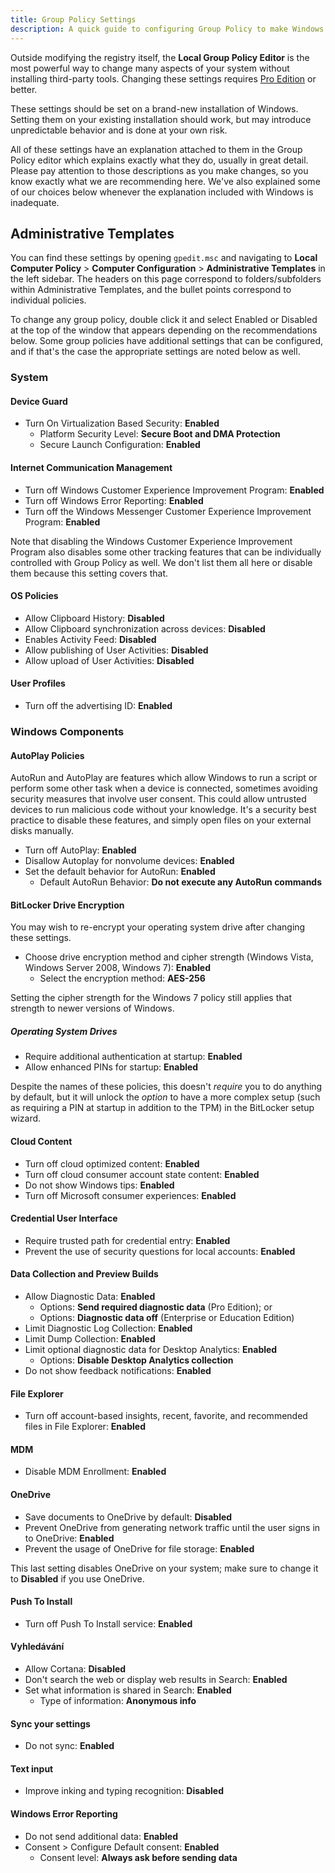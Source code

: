 ```yaml
---
title: Group Policy Settings
description: A quick guide to configuring Group Policy to make Windows a bit more privacy respecting.
---
```


Outside modifying the registry itself, the **Local Group Policy Editor** is the most powerful way to change many aspects of your system without installing third-party tools. Changing these settings requires [Pro Edition](index.md#windows-editions) or better.

These settings should be set on a brand-new installation of Windows. Setting them on your existing installation should work, but may introduce unpredictable behavior and is done at your own risk.

All of these settings have an explanation attached to them in the Group Policy editor which explains exactly what they do, usually in great detail. Please pay attention to those descriptions as you make changes, so you know exactly what we are recommending here. We've also explained some of our choices below whenever the explanation included with Windows is inadequate.

## Administrative Templates

You can find these settings by opening `gpedit.msc` and navigating to **Local Computer Policy** > **Computer Configuration** > **Administrative Templates** in the left sidebar. The headers on this page correspond to folders/subfolders within Administrative Templates, and the bullet points correspond to individual policies.

To change any group policy, double click it and select Enabled or Disabled at the top of the window that appears depending on the recommendations below. Some group policies have additional settings that can be configured, and if that's the case the appropriate settings are noted below as well.

### System

#### Device Guard

 - Turn On Virtualization Based Security: **Enabled**
     - Platform Security Level: **Secure Boot and DMA Protection**
     - Secure Launch Configuration: **Enabled**

#### Internet Communication Management

 - Turn off Windows Customer Experience Improvement Program: **Enabled**
 - Turn off Windows Error Reporting: **Enabled**
 - Turn off the Windows Messenger Customer Experience Improvement Program: **Enabled**

Note that disabling the Windows Customer Experience Improvement Program also disables some other tracking features that can be individually controlled with Group Policy as well. We don't list them all here or disable them because this setting covers that.

#### OS Policies

 - Allow Clipboard History: **Disabled**
 - Allow Clipboard synchronization across devices: **Disabled**
 - Enables Activity Feed: **Disabled**
 - Allow publishing of User Activities: **Disabled**
 - Allow upload of User Activities: **Disabled**

#### User Profiles

 - Turn off the advertising ID: **Enabled**

### Windows Components

#### AutoPlay Policies

AutoRun and AutoPlay are features which allow Windows to run a script or perform some other task when a device is connected, sometimes avoiding security measures that involve user consent. This could allow untrusted devices to run malicious code without your knowledge. It's a security best practice to disable these features, and simply open files on your external disks manually.

 - Turn off AutoPlay: **Enabled**
 - Disallow Autoplay for nonvolume devices: **Enabled**
 - Set the default behavior for AutoRun: **Enabled**
     - Default AutoRun Behavior: **Do not execute any AutoRun commands**

#### BitLocker Drive Encryption

You may wish to re-encrypt your operating system drive after changing these settings.

 - Choose drive encryption method and cipher strength (Windows Vista, Windows Server 2008, Windows 7): **Enabled**
     - Select the encryption method: **AES-256**

Setting the cipher strength for the Windows 7 policy still applies that strength to newer versions of Windows.

##### Operating System Drives

 - Require additional authentication at startup: **Enabled**
 - Allow enhanced PINs for startup: **Enabled**

Despite the names of these policies, this doesn't _require_ you to do anything by default, but it will unlock the _option_ to have a more complex setup (such as requiring a PIN at startup in addition to the TPM) in the BitLocker setup wizard.

#### Cloud Content

 - Turn off cloud optimized content: **Enabled**
 - Turn off cloud consumer account state content: **Enabled**
 - Do not show Windows tips: **Enabled**
 - Turn off Microsoft consumer experiences: **Enabled**

#### Credential User Interface

 - Require trusted path for credential entry: **Enabled**
 - Prevent the use of security questions for local accounts: **Enabled**

#### Data Collection and Preview Builds

 - Allow Diagnostic Data: **Enabled**
     - Options: **Send required diagnostic data** (Pro Edition); or
     - Options: **Diagnostic data off** (Enterprise or Education Edition)
 - Limit Diagnostic Log Collection: **Enabled**
 - Limit Dump Collection: **Enabled**
 - Limit optional diagnostic data for Desktop Analytics: **Enabled**
     - Options: **Disable Desktop Analytics collection**
 - Do not show feedback notifications: **Enabled**

#### File Explorer

 - Turn off account-based insights, recent, favorite, and recommended files in File Explorer: **Enabled**

#### MDM

 - Disable MDM Enrollment: **Enabled**

#### OneDrive

 - Save documents to OneDrive by default: **Disabled**
 - Prevent OneDrive from generating network traffic until the user signs in to OneDrive: **Enabled**
 - Prevent the usage of OneDrive for file storage: **Enabled**

This last setting disables OneDrive on your system; make sure to change it to **Disabled** if you use OneDrive.

#### Push To Install

 - Turn off Push To Install service: **Enabled**

#### Vyhledávání

 - Allow Cortana: **Disabled**
 - Don't search the web or display web results in Search: **Enabled**
 - Set what information is shared in Search: **Enabled**
     - Type of information: **Anonymous info**

#### Sync your settings

 - Do not sync: **Enabled**

#### Text input

 - Improve inking and typing recognition: **Disabled**

#### Windows Error Reporting

 - Do not send additional data: **Enabled**
 - Consent > Configure Default consent: **Enabled**
     - Consent level: **Always ask before sending data**
